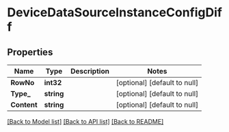 # DeviceDataSourceInstanceConfigDiff

## Properties
Name | Type | Description | Notes
------------ | ------------- | ------------- | -------------
**RowNo** | **int32** |  | [optional] [default to null]
**Type_** | **string** |  | [optional] [default to null]
**Content** | **string** |  | [optional] [default to null]

[[Back to Model list]](../README.md#documentation-for-models) [[Back to API list]](../README.md#documentation-for-api-endpoints) [[Back to README]](../README.md)


